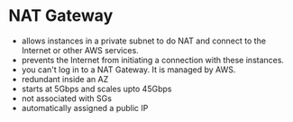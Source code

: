# NAT Gateway

- allows instances in a private subnet to do NAT and connect to the Internet or other AWS services.
- prevents the Internet from initiating a connection with these instances.
- you can't log in to a NAT Gateway. It is managed by AWS. 
- redundant inside an AZ
- starts at 5Gbps and scales upto 45Gbps
- not associated with SGs
- automatically assigned a public IP